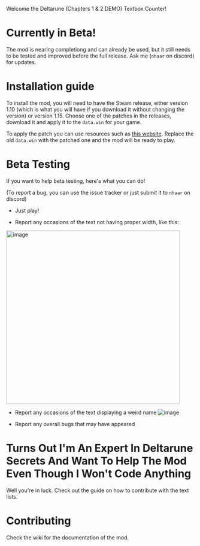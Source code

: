 Welcome the Deltarune (Chapters 1 & 2 DEMO) Textbox Counter!

# Currently in Beta!

The mod is nearing completiong and can already be used, but it still needs to be tested and improved before the full release. Ask me (`nhaar` on discord) for updates.

# Installation guide
To install the mod, you will need to have the Steam release, either version 1.10 (which is what you will have if you download it without changing the version) or version 1.15. Choose one of the patches in the releases, download it and apply it to the `data.win` for your game.

To apply the patch you can use resources such as [this website](https://www.marcrobledo.com/RomPatcher.js/). Replace the
old `data.win` with the patched one and the mod will be ready to play.

# Beta Testing

If you want to help beta testing, here's what you can do!

(To report a bug, you can use the issue tracker or just submit it to `nhaar` on discord)

* Just play!

* Report any occasions of the text not having proper width, like this:
<img width="463" alt="image" src="https://github.com/nhaar/deltarune-textbox-counter/assets/38634785/48629cc1-6b10-45d7-bc59-85e77ec15911">

* Report any occasions of the text displaying a weird name
![image](https://github.com/nhaar/deltarune-textbox-counter/assets/38634785/b65b21c6-71dd-4c19-8885-1144954dc309)


* Report any overall bugs that may have appeared

# Turns Out I'm An Expert In Deltarune Secrets And Want To Help The Mod Even Though I Won't Code Anything

Well you're in luck. Check out the guide on how to contribute with the text lists.

# Contributing

Check the wiki for the documentation of the mod.
